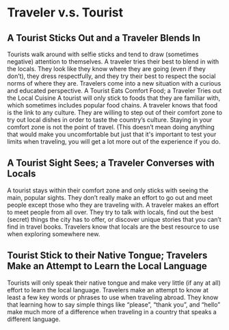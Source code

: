 # Traveler v.s. Tourist

## A Tourist Sticks Out and a Traveler Blends In
Tourists walk around with selfie sticks and tend to draw (sometimes negative)
attention to themselves. A traveler tries their best to blend in with the locals. They
look like they know where they are going (even if they don’t), they dress respectfully,
and they try their best to respect the social norms of where they are. Travelers come
into a new situation with a curious and educated perspective.
A Tourist Eats Comfort Food; a Traveler Tries out the Local Cuisine
A tourist will only stick to foods that they are familiar with, which sometimes
includes popular food chains. A traveler knows that food is the link to any culture.
They are willing to step out of their comfort zone to try out local dishes in order to
taste the country’s culture. Staying in your comfort zone is not the point of travel.
(This doesn’t mean doing anything that would make you uncomfortable but just that
it's important to test your limits when traveling, you will get a lot more out of the
experience if you do.
## A Tourist Sight Sees; a Traveler Converses with Locals
A tourist stays within their comfort zone and only sticks with seeing the main,
popular sights. They don’t really make an effort to go out and meet people except
those who they are traveling with. A traveler makes an effort to meet people from all
over. They try to talk with locals, find out the best (secret) things the city has to offer,
or discover unique stories that you can’t find in travel books. Travelers know that
locals are the best resource to use when exploring somewhere new.
## Tourist Stick to their Native Tongue; Travelers Make an Attempt to Learn the Local Language
Tourists will only speak their native tongue and make very little (if any at all)
effort to learn the local language. Travelers make an attempt to know at least a few
key words or phrases to use when traveling abroad. They know that learning how to
say simple things like “please”, “thank you”, and “hello” make much more of a
difference when traveling in a country that speaks a different language.
